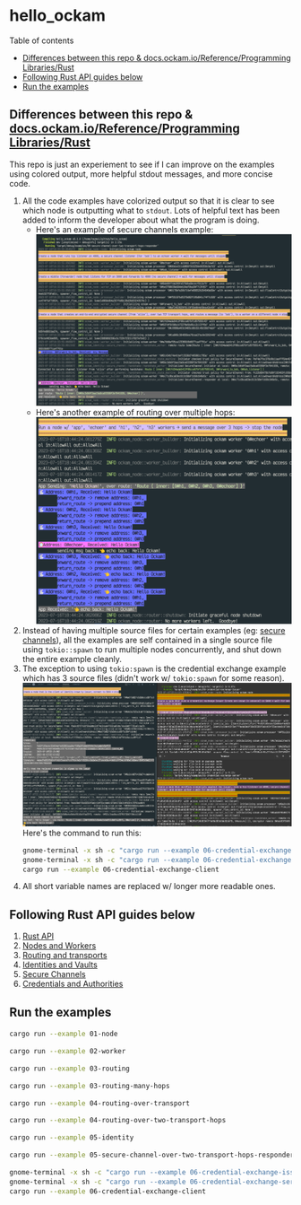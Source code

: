 # hello_ockam

Table of contents

<!-- START doctoc generated TOC please keep comment here to allow auto update -->
<!-- DON'T EDIT THIS SECTION, INSTEAD RE-RUN doctoc TO UPDATE -->

- [Differences between this repo & docs.ockam.io/Reference/Programming Libraries/Rust](#differences-between-this-repo--docsockamioreferenceprogramming-librariesrust)
- [Following Rust API guides below](#following-rust-api-guides-below)
- [Run the examples](#run-the-examples)

<!-- END doctoc generated TOC please keep comment here to allow auto update -->

## Differences between this repo & [docs.ockam.io/Reference/Programming Libraries/Rust](https://docs.ockam.io/reference/libraries/rust)

This repo is just an experiement to see if I can improve on the examples using colored
output, more helpful stdout messages, and more concise code.

1. All the code examples have colorized output so that it is clear to see which node is outputting
   what to `stdout`. Lots of helpful text has been added to inform the developer about
   what the program is doing.
   - Here's an example of secure channels example:
     ![05-secure-channel-ex](image.png)
   - Here's another example of routing over multiple hops:
     ![03-routing-over-multiple-hops-ex](image-1.png)
2. Instead of having multiple source files for certain examples (eg:
   [secure channels](https://github.com/nazmulidris/hello_ockam/blob/main/examples/05-secure-channel-over-two-transport-hops-responder.rs)),
   all the examples are self contained in a single source file using `tokio::spawn` to run multiple
   nodes concurrently, and shut down the entire example cleanly.
3. The exception to using `tokio:spawn` is the credential exchange example which has 3
   source files (didn't work w/ `tokio:spawn` for some reason).
   ![06-credential-exchange](image-2.png)
   Here's the command to run this:
   ```sh
   gnome-terminal -x sh -c "cargo run --example 06-credential-exchange-issuer"
   gnome-terminal -x sh -c "cargo run --example 06-credential-exchange-server"
   cargo run --example 06-credential-exchange-client
   ```
4. All short variable names are replaced w/ longer more readable ones.

## Following Rust API guides below

1. [Rust API](https://docs.ockam.io/reference/libraries/rust)
2. [Nodes and Workers](https://docs.ockam.io/reference/libraries/rust/routing)
3. [Routing and transports](https://docs.ockam.io/reference/libraries/rust/routing)
4. [Identities and Vaults](https://docs.ockam.io/reference/libraries/rust/vaults-and-identities)
5. [Secure Channels](https://docs.ockam.io/reference/libraries/rust/secure-channels)
6. [Credentials and Authorities](https://docs.ockam.io/reference/libraries/rust/credentials)

## Run the examples

```sh
cargo run --example 01-node
```

```sh
cargo run --example 02-worker
```

```sh
cargo run --example 03-routing
```

```sh
cargo run --example 03-routing-many-hops
```

```sh
cargo run --example 04-routing-over-transport
```

```sh
cargo run --example 04-routing-over-two-transport-hops
```

```sh
cargo run --example 05-identity
```

```sh
cargo run --example 05-secure-channel-over-two-transport-hops-responder
```

```sh
gnome-terminal -x sh -c "cargo run --example 06-credential-exchange-issuer"
gnome-terminal -x sh -c "cargo run --example 06-credential-exchange-server"
cargo run --example 06-credential-exchange-client
```
